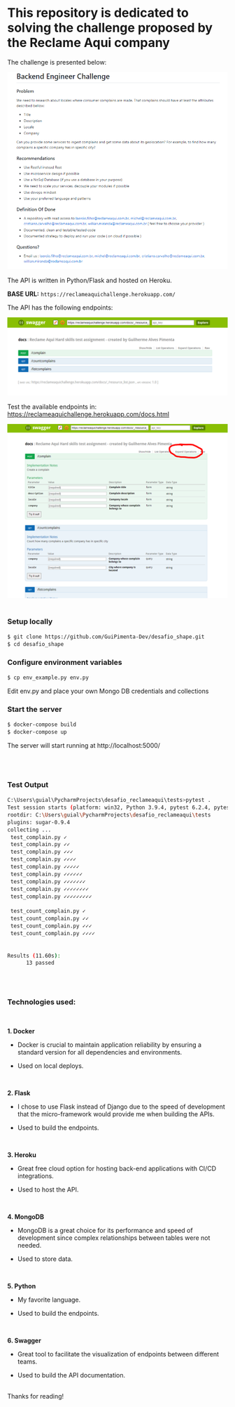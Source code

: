 # This repository is dedicated to solving the challenge proposed by the Reclame Aqui company

The challenge is presented below:

<img src = "utils/back_end challenge.PNG">

<br/>

 
The API is written in Python/Flask and hosted on Heroku.

**BASE URL:** `https://reclameaquichallenge.herokuapp.com/`

The API has the following endpoints:

<img src ="utils/endpoints.PNG">

<br/>

Test the available endpoints in: https://reclameaquichallenge.herokuapp.com/docs.html

<img src="utils/test_endpoints.PNG">

<br/>

<br/>


### Setup locally
```bash
$ git clone https://github.com/GuiPimenta-Dev/desafio_shape.git
$ cd desafio_shape
```
### Configure environment variables
```bash
$ cp env_example.py env.py
```

Edit env.py and place your own Mongo DB credentials and collections

### Start the server
```bash
$ docker-compose build
$ docker-compose up
```
The server will start running at http://localhost:5000/

<br/>
<br/>

### Test Output
```bash
C:\Users\guial\PycharmProjects\desafio_reclameaqui\tests>pytest .
Test session starts (platform: win32, Python 3.9.4, pytest 6.2.4, pytest-sugar 0.9.4)
rootdir: C:\Users\guial\PycharmProjects\desafio_reclameaqui\tests
plugins: sugar-0.9.4
collecting ... 
 test_complain.py ✓                                                                                                                           8% ▊
 test_complain.py ✓✓                                                                                                                         15% █▋
 test_complain.py ✓✓✓                                                                                                                        23% ██▍
 test_complain.py ✓✓✓✓                                                                                                                       31% ███▏
 test_complain.py ✓✓✓✓✓                                                                                                                      38% ███▉
 test_complain.py ✓✓✓✓✓✓                                                                                                                     46% ████▋
 test_complain.py ✓✓✓✓✓✓✓                                                                                                                    54% █████▍
 test_complain.py ✓✓✓✓✓✓✓✓                                                                                                                   62% ██████▎
 test_complain.py ✓✓✓✓✓✓✓✓✓                                                                                                                  69% ██████▉

 test_count_complain.py ✓                                                                                                                    77% ███████▊
 test_count_complain.py ✓✓                                                                                                                   85% ████████▌
 test_count_complain.py ✓✓✓                                                                                                                  92% █████████▎
 test_count_complain.py ✓✓✓✓                                                                                                                100% ██████████


Results (11.60s):
      13 passed
```
<br/>
<br/>


### Technologies used:
<br/>

**1. Docker**

* Docker is crucial to maintain application reliability by ensuring a standard version for all dependencies and environments.

* Used on local deploys.

 <br/>

**2. Flask**

* I chose to use Flask instead of Django due to the speed of development that the micro-framework would provide me when building the APIs.

* Used to build the endpoints.
 
<br/>
 

**3. Heroku**

* Great free cloud option for hosting back-end applications with CI/CD integrations.
     
* Used to host the API.

<br/>

      
**4. MongoDB**

 * MongoDB is a great choice for its performance and speed of development since complex relationships between tables were not needed.

 * Used to store data.

<br/>


**5. Python**

* My favorite language.

* Used to build the endpoints.
      
<br/>


**6. Swagger**

 * Great tool to facilitate the visualization of endpoints between different teams.

 * Used to build the API documentation.
      
<br/>
Thanks for reading!
